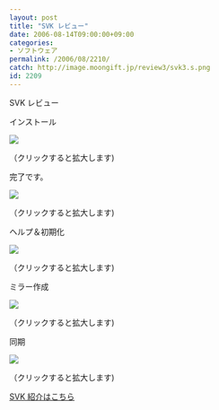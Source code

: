 ```yaml
---
layout: post
title: "SVK レビュー"
date: 2006-08-14T09:00:00+09:00
categories:
- ソフトウェア
permalink: /2006/08/2210/
catch: http://image.moongift.jp/review3/svk3.s.png
id: 2209
---
```

SVK レビュー  
<!--more-->

インストール

  

[![](http://image.moongift.jp/review3/svk1.s.png)](http://image.moongift.jp/review3/svk1.png)  
  
（クリックすると拡大します)

  

完了です。

  

[![](http://image.moongift.jp/review3/svk2.s.png)](http://image.moongift.jp/review3/svk2.png)  
  
（クリックすると拡大します)

  

ヘルプ＆初期化

  

[![](http://image.moongift.jp/review3/svk3.s.png)](http://image.moongift.jp/review3/svk3.png)  
  
（クリックすると拡大します)

  

ミラー作成

  

[![](http://image.moongift.jp/review3/svk4.s.png)](http://image.moongift.jp/review3/svk4.png)  
  
（クリックすると拡大します)

  

同期

  

[![](http://image.moongift.jp/review3/svk5.s.png)](http://image.moongift.jp/review3/svk5.png)  
  
（クリックすると拡大します)

  

[SVK 紹介はこちら](http://oss.moongift.jp/intro/i-2200.html)

